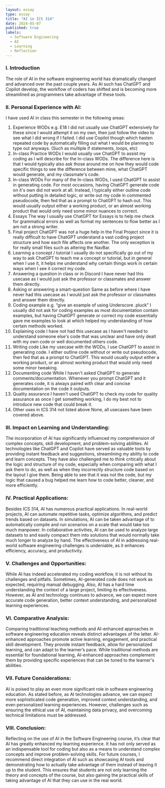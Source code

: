 ```yaml
---
layout: essay
type: essay
title: "AI in ICS 314"
date: 2024-05-07
published: true
labels:
  - Software Engineering
  - AI
  - Learning
  - Reflection
---
```

### I. Introduction
The role of AI in the software engineering world has dramatically changed and advanced over the past couple years. As AI such has ChatGPT and Copilot develop, the workflow of coders has shifted and is becoming more streamlined as programmers take advantage of these tools.

### II. Personal Experience with AI:
I have used AI in class this semester in the following areas:

  1. Experience WODs e.g. E18
        I did not usually use ChatGPT extensively for these since I would attempt it on my own, then just follow the video to see what I did wrong if I failed. I did use Copilot though which hasten repeated code by automatically filling out what I would be planning to type out anyways. (Such as multiple if statements, loops, etc)
  2. In-class Practice WODs
        I would usually use ChatGPT to assist my coding as I will describe for the In-class WODs. The difference here is that I would typically also ask those around me on how they would code specific things to see the difference between mine, what ChatGPT would generate, and my classmate's code.
  3. In-class WODs
        For many of the In-class WODs, I used ChatGPT to assist in generating code. For most occasions, having ChatGPT generate code on it's own did not work at all. Instead, I typically either outline code without putting in detailed logic, or write out my code in commented pseudocode, then fed that as a prompt to ChatGPT to hash out. This would usually output either a working product, or an almost working product that would only need some minor nuances to correct.
  4. Essays
        The way I usually use ChatGPT for Essays is to help me check for grammatical errors as well as format my sentences to flow better as I am not a strong writer.
  5. Final project
        ChatGPT was not a huge help in the Final Project since it is really difficult to have ChatGPT understand a vast coding project structure and how each file affects one another. The only exception is for really small files such as altering the NavBar.
  6. Learning a concept / tutorial
        I usually do not specifically go out of my way to ask ChatGPT to teach me a concept or tutorial, but in general when I use it, it helps me understand why certain things work in certain ways when I see it correct my code.
  7. Answering a question in class or in Discord
        I have never had this usecase as I would just ask the professor or classmates and answer them directly.
  8. Asking or answering a smart-question
        Same as before where I have never had this usecase as I would just ask the professor or classmates and answer them directly.
  9. Coding example e.g. “give an example of using Underscore .pluck”
        I usually did not ask for coding examples as most documentation contain examples, but having ChatGPT generate or correct my code essentially gave me examples to look at which helped my understanding of how certain methods worked.
  10. Explaining code
        I have not had this usecase as I haven't needed to understand someone else's code that was unclear and have only dealt with my own code or well documented others code.
  11. Writing code
        Like my usecase with the WODs, I use ChatGPT to assist in generating code. I either outline code without or write out pseudocode, then fed that as a prompt to ChatGPT. This would usually output either a working product, or an almost working product that would only need some minor tweaking.
  12. Documenting code
        While I haven't asked ChatGPT to generate comments/documentation. Whenever you prompt ChatGPT and it generates code, it is always paired with clear and concise documentation on the code it outputs.
  13. Quality assurance 
        I haven't used ChatGPT to check my code for quality assurance as once I get something working, I do my best not to introduce new code that could break it.
  14. Other uses in ICS 314 not listed above
        None, all usecases have been covered above.

### III. Impact on Learning and Understanding:
The incorporation of AI has significantly influenced my comprehension of complex concepts, skill development, and problem-solving abilities. AI technologies like ChatGPT and Copilot have served as valuable tools by providing instant feedback and suggestions, streamlining my ability to code and learn concepts. They have also challenged me to think critically about the logic and structure of my code, especially when comparing with what I ask them to do, as well as when they incorrectly structure code based on the layout I give them. Being able to see that it was not the code, but my logic that caused a bug helped me learn how to code better, cleaner, and more efficiently.

### IV. Practical Applications:
Besides ICS 314, AI has numerous practical applications. In real-world projects, AI can automate repetitive tasks, optimize algorithms, and predict trends based on datasets. In simulations, AI can be taken advantage of to automatically compile and run scenarios on a scale that would take too much manpower. In collaborative activities, AI can be used to analyze large datasets to and easily compact them into solutions that would normally take much longer to analyze by hand. The effectiveness of AI in addressing real-world software engineering challenges is undeniable, as it enhances efficiency, accuracy, and productivity.

### V. Challenges and Opportunities:
While AI has indeed accelerated my coding workflow, it is not without its challenges and pitfalls. Sometimes, AI-generated code does not work as expected, requiring manual debugging. Also, AI has a hard time understanding the context of a large project, limiting its effectiveness. However, as AI and technology continues to advance, we can expect more accurate code generation, better context understanding, and personalized learning experiences.

### VI. Comparative Analysis:
Comparing traditional teaching methods and AI-enhanced approaches in software engineering education reveals distinct advantages of the latter. AI-enhanced approaches promote active learning, engagement, and practical skill development. They provide instant feedback, allow for personalized learning, and can adapt to the learner’s pace. While traditional methods are essential for foundational learning, AI-enhanced approaches complement them by providing specific experiences that can be tuned to the learner's abilities.

### VII. Future Considerations:
AI is poised to play an even more significant role in software engineering education. As stated before, as AI technologies advance, we can expect more sophisticated code generation, improved context understanding, and even personalized learning experiences. However, challenges such as ensuring the ethical use of AI, maintaining data privacy, and overcoming technical limitations must be addressed.

### VIII. Conclusion:
Reflecting on the use of AI in the Software Engineering course, it’s clear that AI has greatly enhanced my learning experience. It has not only served as an indispensable tool for coding but also as a means to understand complex concepts and improve problem-solving skills. For future courses, I recommend direct integration of AI such as showcasing AI tools and demonstrating how to actually take advantage of them instead of leaving it up to the student. This ensures that students are not only learning the theory and concepts of the course, but also gaining the practical skills of taking advantage of AI that they can use in the real world.